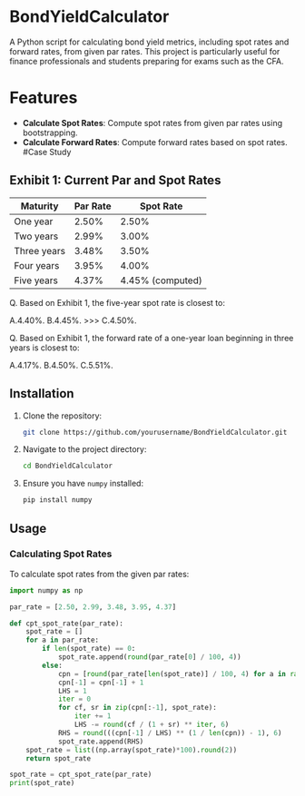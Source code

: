 # BondYieldCalculator
A Python script for calculating bond yield metrics, including spot rates and forward rates, from given par rates. This project is particularly useful for finance professionals and students preparing for exams such as the CFA.

# Features

- **Calculate Spot Rates**: Compute spot rates from given par rates using bootstrapping.
- **Calculate Forward Rates**: Compute forward rates based on spot rates.
#Case Study
## Exhibit 1: Current Par and Spot Rates

| Maturity  | Par Rate | Spot Rate |
|-----------|----------|-----------|
| One year  | 2.50%    | 2.50%     |
| Two years | 2.99%    | 3.00%     |
| Three years | 3.48%  | 3.50%     |
| Four years | 3.95%   | 4.00%     |
| Five years | 4.37%   | 4.45% (computed) |
Q. Based on Exhibit 1, the five-year spot rate is closest to:

A.4.40%.
B.4.45%. >>>
C.4.50%.

Q. Based on Exhibit 1, the forward rate of a one-year loan beginning in three years is closest to:

A.4.17%.
B.4.50%.
C.5.51%.
## Installation

1. Clone the repository:
    ```bash
    git clone https://github.com/yourusername/BondYieldCalculator.git
    ```
2. Navigate to the project directory:
    ```bash
    cd BondYieldCalculator
    ```
3. Ensure you have `numpy` installed:
    ```bash
    pip install numpy
    ```

## Usage

### Calculating Spot Rates

To calculate spot rates from the given par rates:

```python
import numpy as np

par_rate = [2.50, 2.99, 3.48, 3.95, 4.37]

def cpt_spot_rate(par_rate):
    spot_rate = []
    for a in par_rate:
        if len(spot_rate) == 0:
            spot_rate.append(round(par_rate[0] / 100, 4))
        else:
            cpn = [round(par_rate[len(spot_rate)] / 100, 4) for a in range(len(spot_rate) + 1)]
            cpn[-1] = cpn[-1] + 1
            LHS = 1
            iter = 0
            for cf, sr in zip(cpn[:-1], spot_rate):
                iter += 1
                LHS -= round(cf / (1 + sr) ** iter, 6)
            RHS = round(((cpn[-1] / LHS) ** (1 / len(cpn)) - 1), 6)
            spot_rate.append(RHS)
    spot_rate = list((np.array(spot_rate)*100).round(2))
    return spot_rate

spot_rate = cpt_spot_rate(par_rate)
print(spot_rate)
